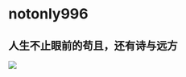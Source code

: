 # notonly996

## 人生不止眼前的苟且，还有诗与远方

![](https://ws1.sinaimg.cn/large/a78575bdly1g1phypxohtj20hs0dc0tk.jpg)